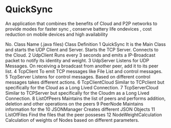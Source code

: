# QuickSync
An application that combines the benefits of Cloud and P2P networks to provide modes for faster sync , conserve battery life ondevices , cost reduction on mobile devices and high availability


No.	Class Name (.java files) 	Class Definition
1	QuickSync	It is the Main Class and starts the UDP Client and Server.  Starts the TCP Server. Connects to the Cloud.
2	UdpClient	Runs every 3 seconds and emits a IP-Broadcast packet to notify its identity and weight.
3	UdpServer	Listens for UDP Messages. On receiving a broadcast from another peer, add it to its peer list.
4	TcpClient	To emit TCP messages like File List and control messages.
5	TcpServer	Listens for control messages. Based on different control messages takes different actions.
6	TcpClientCloud	Similar to TCPclient but specifically for the Cloud as a Long Lived Connection.
7	TcpServerCloud	Similar to TCPServer but specifically for the Cloudm as a Long Lived Connection.
8	ListOfPeers	Maintains the list of peers and performs addition, deletion and other operations on the peers
9	PeerNode	Maintains information for the 
10	JSONManager	Creates different JSON Objects
11	ListOfFiles	Find the files that the peer posseses
12	NodeWeightCalculation	Calculation of weights of Nodes based on different parameters.


